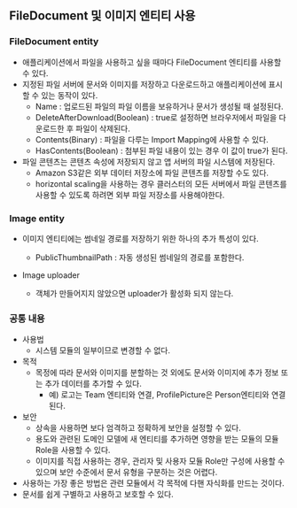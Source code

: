 ## FileDocument 및 이미지 엔티티 사용



### FileDocument entity

- 애플리케이션에서 파일을 사용하고 싶을 때마다 FileDocument 엔티티를 사용할 수 있다.
- 지정된 파일 서버에 문서와 이미지를 저장하고 다운로드하고 애플리케이션에 표시할 수 있는 동작이 있다.
  - Name : 업로드된 파일의 파일 이름을 보유하거나 문서가 생성될 때 설정된다.
  - DeleteAfterDownload(Boolean) : true로 설정하면 브라우저에서 파일을 다운로드한 후 파일이 삭제된다.
  - Contents(Binary) : 파일을 다루는 Import Mapping에 사용할 수 있다.
  - HasContents(Boolean) : 첨부된 파일 내용이 있는 경우 이 값이 true가 된다.
- 파일 콘텐츠는 콘텐츠 속성에 저장되지 않고 앱 서버의 파일 시스템에 저장된다.
  - Amazon S3같은 외부 데이터 저장소에 파일 콘텐츠를 저장할 수도 있다.
  - horizontal scaling을 사용하는 경우 클러스터의 모든 서버에서 파일 콘텐츠를 사용할 수 있도록 하려면 외부 파일 저장소를 사용해야한다.



### Image entity

- 이미지 엔티티에는 썸네일 경로를 저장하기 위한 하나의 추가 특성이 있다.

  - PublicThumbnailPath : 자동 생성된 썸네일의 경로를 포함한다.

- Image uploader

  - 객체가 만들어지지 않았으면 uploader가 활성화 되지 않는다.

  

### 공통 내용

- 사용법
  - 시스템 모듈의 일부이므로 변경할 수 없다.
- 목적
  - 목정에 따라 문서와 이미지를 분할하는 것 외에도 문서와 이미지에 추가 정보 또는 추가 데이터를 추가할 수 있다.
    - 예) 로고는 Team 엔티티와 연결, ProfilePicture은 Person엔티티와 연결된다.
- 보안
  - 상속을 사용하면 보다 엄격하고 정확하게 보안을 설정할 수 있다.
  - 용도와 관련된 도메인 모델에 새 엔티티를 추가하면 영향을 받는 모듈의 모듈 Role을 사용할 수 있다.
  - 이미지를 직접 사용하는 경우, 관리자 및 사용자 모듈 Role만 구성에 사용할 수 있으며 보안 수준에서 문서 유형을 구분하는 것은 어렵다.
- 사용하는 가장 좋은 방법은 관련 모듈에서 각 목적에 다핸 자식화를 만드는 것이다.
- 문서를 쉽게 구별하고 사용하고 보호할 수 있다.